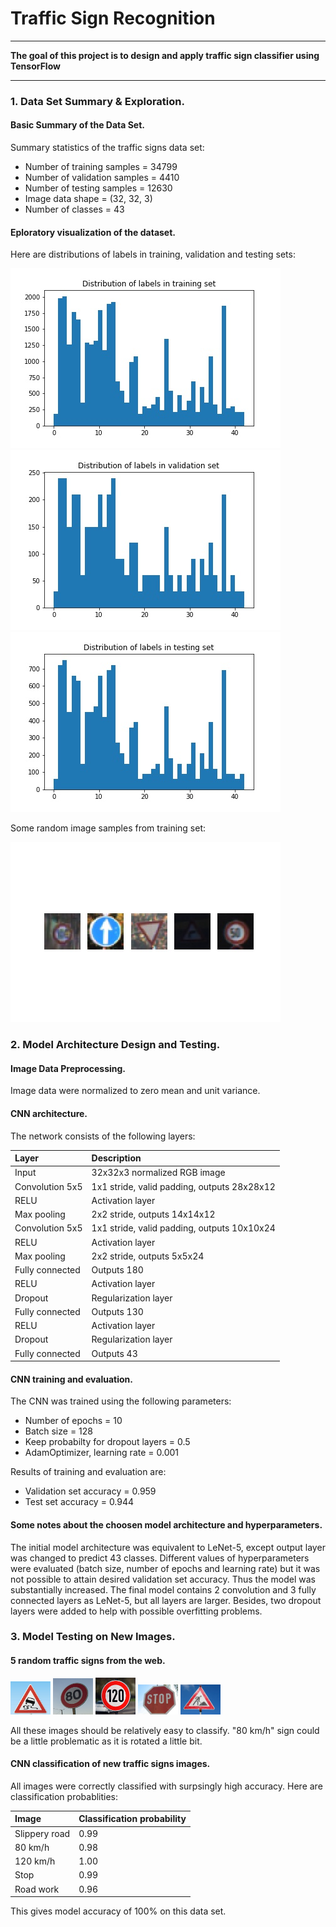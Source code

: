 # **Traffic Sign Recognition** 

---

**The goal of this project is to design and apply traffic sign classifier using TensorFlow**

---

### 1. Data Set Summary & Exploration.

#### Basic Summary of the Data Set.

Summary statistics of the traffic signs data set:

* Number of training samples = 34799
* Number of validation samples = 4410
* Number of testing samples = 12630
* Image data shape = (32, 32, 3)
* Number of classes = 43

#### Eploratory visualization of the dataset.

Here are distributions of labels in training, validation and testing sets:

<img src="./images/distribution_train.jpg">
<img src="./images/distribution_valid.jpg">
<img src="./images/distribution_test.jpg">

Some random image samples from training set:

<img src="./images/random_signs.jpg">

### 2. Model Architecture Design and Testing.

#### Image Data Preprocessing.

Image data were normalized to zero mean and unit variance.

#### CNN architecture.

The network consists of the following layers:

| Layer         		      |     Description	        					                 | 
|:----------------------|:----------------------------------------------| 
| Input               		| 32x32x3 normalized RGB image   						        	| 
| Convolution 5x5      	| 1x1 stride, valid padding, outputs 28x28x12  	|
| RELU	             				|	Activation layer                             	|
| Max pooling	         	| 2x2 stride,  outputs 14x14x12             				|
| Convolution 5x5      	| 1x1 stride, valid padding, outputs 10x10x24  	|
| RELU	             				|	Activation layer                             	|
| Max pooling	         	| 2x2 stride,  outputs 5x5x24               				|
| Fully connected	     	| Outputs 180                          									|
| RELU	             				|	Activation layer                             	|
| Dropout           				|	Regularization layer                         	|
| Fully connected	     	| Outputs 130                          									|
| RELU	             				|	Activation layer                             	|
| Dropout           				|	Regularization layer                         	|
| Fully connected	     	| Outputs 43                           									| 

#### CNN training and evaluation.

The CNN was trained using the following parameters:

* Number of epochs = 10
* Batch size = 128
* Keep probabilty for dropout layers = 0.5
* AdamOptimizer, learning rate = 0.001

Results of training and evaluation are:

* Validation set accuracy = 0.959
* Test set accuracy = 0.944

#### Some notes about the choosen model architecture and hyperparameters.

The initial model architecture was equivalent to LeNet-5, except output layer was changed to predict 43 classes. Different values of hyperparameters were evaluated (batch size, number of epochs and learning rate) but it was not possible to attain desired validation set accuracy. Thus the model was substantially increased. The final model contains 2 convolution and 3 fully connected layers as LeNet-5, but all layers are larger. Besides, two dropout layers were added to help with possible overfitting problems.

### 3. Model Testing on New Images.

#### 5 random traffic signs from the web.

<p float="left">
<img src="./data/slippery_road.jpg" width="64">
<img src="./data/80_kmh.jpg" width="64">
<img src="./data/120_kmh.jpg" width="64">
<img src="./data/stop.jpg" width="64">
<img src="./data/road_work.jpg" width="64">
</p>

All these images should be relatively easy to classify. "80 km/h" sign could be a little problematic as it is rotated a little bit.

#### CNN classification of new traffic signs images.

All images were correctly classified with surpsingly high accuracy. Here are classification probablities:

| Image			        | Classification probability  | 
|:------------------|:----------------------------| 
| Slippery road     | 0.99   		    							| 
| 80 km/h      			| 0.98       								  |
| 120 km/h  				| 1.00                        |
| Stop          		| 0.99                        |
| Road work    			| 0.96          							|

This gives model accuracy of 100% on this data set.
